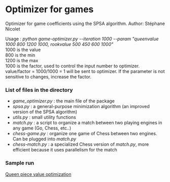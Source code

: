 # Optimizer for games

Optimizer for game coefficients using the SPSA algorithm.
Author: Stéphane Nicolet

Usage : *python game-optimizer.py --iteration 1000 --param "queenvalue 1000 800 1200 1000, rookvalue 500 450 600 1000"*  
1000 is the value  
800 is the min  
1200 is the max  
1000 is the factor, used to control the input number to optimizer. value/factor = 1000/1000 = 1 will be sent to optimizer. If the parameter is not sensitive to changes, increase the factor.

### List of files in the directory ###

- *game_optimizer.py* : the main file of the package
- *spsa.py* : a general-purpose minimization algorithm (an improved version of the SPSA algorithm)
- *utils.py* : small utility functions
- *match.py* : a script to organize a match between two playing engines in any game (Go, Chess, etc..)
- *chess-game.py* : organize one game of Chess between two engines. Can be plugged into *match.py*
- *chess-match.py* : a specialized Chess version of *match.py*, more efficient because it uses parallelism for the match

### Sample run
[Queen piece value optimization](https://github.com/fsmosca/spsa/wiki/Sample-run)
